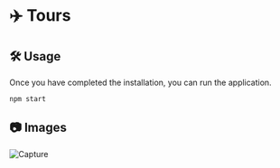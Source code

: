 # ✈️ Tours

## 🛠️ Usage

Once you have completed the installation, you can run the application.
```
npm start
```

## 📷 Images
![Capture](/setup/public/Captura.PNG)
